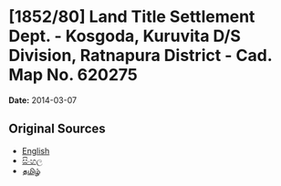 # [1852/80] Land Title Settlement Dept. - Kosgoda, Kuruvita D/S Division, Ratnapura District - Cad. Map No. 620275

**Date:** 2014-03-07

## Original Sources

- [English](https://documents.gov.lk/view/extra-gazettes/2014/3/1852-80_E.pdf)
- [සිංහල](https://documents.gov.lk/view/extra-gazettes/2014/3/1852-80_S.pdf)
- [தமிழ்](https://documents.gov.lk/view/extra-gazettes/2014/3/1852-80_T.pdf)
